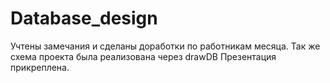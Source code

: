 # Database_design
Учтены замечания и сделаны доработки по работникам месяца. Так же схема проекта была реализована через drawDB
Презентация прикреплена.
